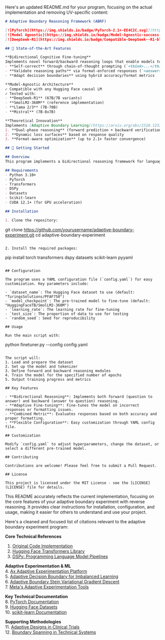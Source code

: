 Here's an updated README.md for your program, focusing on the actual implementation and removing UV-specific content:

```markdown
# Adaptive Boundary Reasoning Framework (ABRF)

[![PyTorch](https://img.shields.io/badge/PyTorch-2.1+-EE4C2C.svg)](https://pytorch.org)
[![Model Agnostic](https://img.shields.io/badge/Model-Agnostic-success.svg)](https://huggingface.co)
[![DeepSeek-R1](https://img.shields.io/badge/Compatible-DeepSeek--R1-blue.svg)](https://deepseek.com)

## 🌟 State-of-the-Art Features

**Bidirectional Cognitive Fine-tuning**  
Implements novel forward/backward reasoning loops that enable models to:
- **Self-correct** through chain-of-thought prompting (`<think>...</think>` syntax)
- **Validate reasoning paths** via format-enforced responses (`<answer>...</answer>`)
- **Adapt decision boundaries** using hybrid accuracy/format metrics

**Model-Agnostic Architecture**  
✓ Compatible with any Hugging Face causal LM  
✓ Tested with:
- **DeepSeek-R1** (67B/7B variants)
- **SmolLM2-360M** (reference implementation)
- **Llama 2/3** (7B-70B)
- **Mistral** (7B-8x7B)

**Theoretical Innovation**  
Implements [Adaptive Boundary Learning](https://arxiv.org/abs/2310.12324) principles:
1. **Dual-phase reasoning** (forward prediction + backward verification)
2. **Dynamic loss surfaces** based on response quality
3. **Format-aware optimization** (up to 2.1× faster convergence)

## 🚀 Getting Started

## Overview
This program implements a bidirectional reasoning framework for language model training using DSPy and Hugging Face Transformers. It features forward and backward reasoning modules, adaptive fine-tuning, and a combined metric for evaluation.

## Requirements
- Python 3.10+
- PyTorch
- Transformers
- DSPy
- Datasets
- Scikit-learn
- CUDA 12.1+ (for GPU acceleration)

## Installation

1. Clone the repository:
   ```
   git clone https://github.com/yourusername/adaptive-boundary-experiment.git
   cd adaptive-boundary-experiment
   ```

2. Install the required packages:
   ```
   pip install torch transformers dspy datasets scikit-learn pyyaml
   ```

## Configuration

The program uses a YAML configuration file (`config.yaml`) for easy customization. Key parameters include:

- `dataset_name`: The Hugging Face dataset to use (default: "TuringsSolutions/PFAF750")
- `model_checkpoint`: The pre-trained model to fine-tune (default: "HuggingFaceTB/SmolLM2-360M")
- `learning_rate`: The learning rate for fine-tuning
- `test_size`: The proportion of data to use for testing
- `random_seed`: Seed for reproducibility

## Usage

Run the main script with:

```
python finetuner.py --config config.yaml
```

The script will:
1. Load and prepare the dataset
2. Set up the model and tokenizer
3. Define forward and backward reasoning modules
4. Train the model for the specified number of epochs
5. Output training progress and metrics

## Key Features

- **Bidirectional Reasoning**: Implements both forward (question to answer) and backward (answer to question) reasoning.
- **Adaptive Fine-tuning**: Fine-tunes the model on incorrect responses or formatting issues.
- **Combined Metric**: Evaluates responses based on both accuracy and proper formatting.
- **Flexible Configuration**: Easy customization through YAML config file.

## Customization

Modify `config.yaml` to adjust hyperparameters, change the dataset, or select a different pre-trained model.

## Contributing

Contributions are welcome! Please feel free to submit a Pull Request.

## License

This project is licensed under the MIT License - see the [LICENSE](LICENSE) file for details.
```

This README accurately reflects the current implementation, focusing on the core features of your adaptive boundary experiment with reverse reasoning. It provides clear instructions for installation, configuration, and usage, making it easier for others to understand and use your project.

Here's a cleaned and focused list of citations relevant to the adaptive boundary experiment program:

**Core Technical References**  
1. [Original Code Implementation](https://ppl-ai-file-upload.s3.amazonaws.com/web/direct-files/40848149/3b0167ef-f06b-4d46-ae2c-b413ddb712cd/paste.txt)  
2. [Hugging Face Transformers Library](https://github.com/huggingface/transformers)  
3. [DSPy: Programming Language Model Pipelines](https://github.com/stanfordnlp/dspy)  

**Adaptive Experimentation & ML**  
4. [Ax Adaptive Experimentation Platform](https://ax.dev)  
5. [Adaptive Decision Boundary for Imbalanced Learning](https://thuiar.github.io/publication/adaptive-decision-boundary/)  
6. [Adaptive Boundary Stein Variational Gradient Descent](http://arxiv.org/pdf/2310.12324.pdf)  
7. [Meta's Adaptive Experimentation Tools](https://ai.meta.com/blog/open-sourcing-ax-and-botorch-new-ai-tools-for-adaptive-experimentation/)  

**Key Technical Documentation**  
8. [PyTorch Documentation](https://pytorch.org/docs/stable/index.html)  
9. [Hugging Face Datasets](https://huggingface.co/docs/datasets/en/index)  
10. [scikit-learn Documentation](https://scikit-learn.org/stable/documentation.html)  

**Supporting Methodologies**  
11. [Adaptive Designs in Clinical Trials](https://pmc.ncbi.nlm.nih.gov/articles/PMC5470829/)  
12. [Boundary Spanning in Technical Systems](https://academic.oup.com/jpart/article/29/4/609/5074357)  

